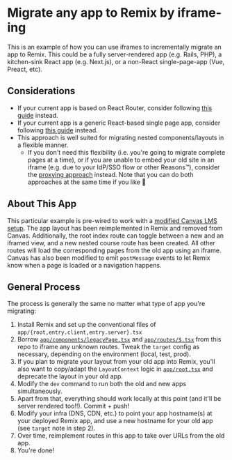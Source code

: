# Migrate any app to Remix by iframe-ing

This is an example of how you can use iframes to incrementally migrate an app to Remix. This could be a fully server-rendered app (e.g. Rails, PHP), a kitchen-sink React app (e.g. Next.js), or a non-React single-page-app (Vue, Preact, etc).

## Considerations

- If your current app is based on React Router, consider following [this guide](https://remix.run/docs/en/v1/guides/migrating-react-router-app) instead.
- If your current app is a generic React-based single page app, consider following [this guide](../incremental-non-rr-spa-to-remix-upgrade-path/) instead.
- This approach is well suited for migrating nested components/layouts in a flexible manner.
  - If you don't need this flexibility (i.e. you're going to migrate complete pages at a time), or if you are unable to embed your old site in an iframe (e.g. due to your IdP/SSO flow or other Reasons™), consider the [proxying approach](../incremental-black-box-to-remix-upgrade-path-via-proxy/) instead. Note that you can do both approaches at the same time if you like 🥳

## About This App

This particular example is pre-wired to work with a [modified Canvas LMS setup](https://github.com/jenseng/canvas-lms/commits/remix-incremental-iframe-migration-demo). The app layout has been reimplemented in Remix and removed from Canvas. Additionally, the root index route can toggle between a new and an iframed view, and a new nested course route has been created. All other routes will load the corresponding pages from the old app using an iframe. Canvas has also been modified to emit `postMessage` events to let Remix know when a page is loaded or a navigation happens.

## General Process

The process is generally the same no matter what type of app you're migrating:

1. Install Remix and set up the conventional files of `app/{root,entry.client,entry.server}.tsx`
2. Borrow [`app/components/legacyPage.tsx`](app/components/legacyPage.tsx) and [`app/routes/$.tsx`](app/routes/$.tsx) from this repo to iframe any unknown routes. Tweak the `target` config as necessary, depending on the environment (local, test, prod).
3. If you plan to migrate your layout from your old app into Remix, you'll also want to copy/adapt the `LayoutContext` logic in [`app/root.tsx`](app/root.tsx) and deprecate the layout in your old app.
4. Modify the `dev` command to run both the old and new apps simultaneously.
5. Apart from that, everything should work locally at this point (and it'll be server rendered too!!). Commit + push!
6. Modify your infra (DNS, CDN, etc.) to point your app hostname(s) at your deployed Remix app, and use a new hostname for your old app (see `target` note in step 2).
7. Over time, reimplement routes in this app to take over URLs from the old app.
8. You're done!
